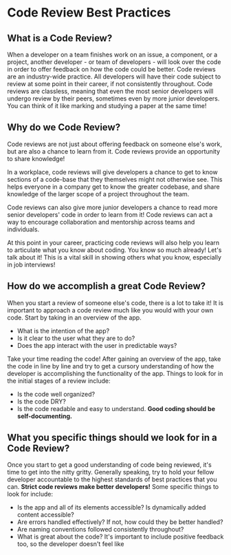 # Code Review Best Practices

## What is a Code Review?

When a developer on a team finishes work on an issue, a component, or a project, another developer - or team of developers - will look over the code in order to offer feedback on how the code could be better. Code reviews are an industry-wide practice. All developers will have their code subject to review at some point in their career, if not consistently throughout. Code reviews are classless, meaning that even the most senior developers will undergo review by their peers, sometimes even by more junior developers. You can think of it like marking and studying a paper at the same time!

## Why do we Code Review?

Code reviews are not just about offering feedback on someone else's work, but are also a chance to learn from it. Code reviews provide an opportunity to share knowledge!

In a workplace, code reviews will give developers a chance to get to know sections of a code-base that they themselves might not otherwise see. This helps everyone in a company get to know the greater codebase, and share knowledge of the larger scope of a project throughout the team.

Code reviews can also give more junior developers a chance to read more senior developers' code in order to learn from it! Code reviews can act a way to encourage collaboration and mentorship across teams and individuals.

At this point in your career, practicing code reviews will also help you learn to articulate what you know about coding. You know so much already! Let's talk about it! This is a vital skill in showing others what you know, especially in job interviews!

## How do we accomplish a great Code Review?

When you start a review of someone else's code, there is a lot to take it! It is important to approach a code review much like you would with your own code. Start by taking in an overview of the app.

- What is the intention of the app?
- Is it clear to the user what they are to do?
- Does the app interact with the user in predictable ways?

Take your time reading the code! After gaining an overview of the app, take the code in line by line and try to get a cursory understanding of how the developer is accomplishing the functionality of the app. Things to look for in the initial stages of a review include:

- Is the code well organized?
- Is the code DRY?
- Is the code readable and easy to understand. **Good coding should be self-documenting.**

## What you specific things should we look for in a Code Review?

Once you start to get a good understanding of code being reviewed, it's time to get into the nitty gritty. Generally speaking, try to hold your fellow developer accountable to the highest standards of best practices that you can. **Strict code reviews make better developers!** Some specific things to look for include:

- Is the app and all of its elements accessible? Is dynamically added content accessible?
- Are errors handled effectively? If not, how could they be better handled?
- Are naming conventions followed consistently throughout?
- What is great about the code? It's important to include positive feedback too, so the developer doesn't feel like 